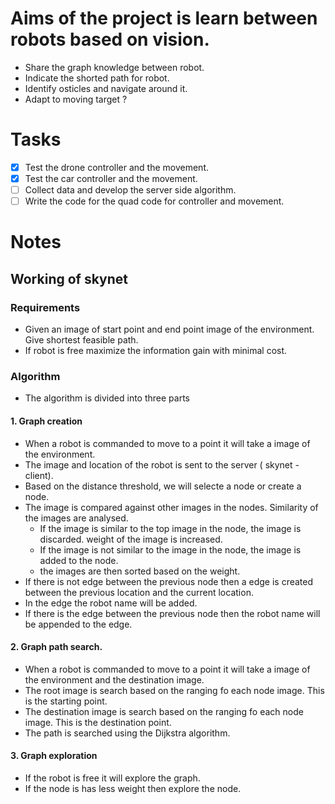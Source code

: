 # Aims of the project is learn between robots based on vision.

- Share the graph knowledge between robot.
- Indicate the shorted path for robot.
- Identify osticles and navigate around it.
- Adapt to moving target ?

# Tasks
 - [x] Test the drone controller and the movement.
 - [x] Test the car controller and the movement.
 - [ ] Collect data and develop the server side algorithm.
 - [ ] Write the code for the quad code for controller and movement.

# Notes
## Working of skynet

### Requirements
- Given an image  of start point and end point image of the environment. Give shortest feasible path.
- If robot is free maximize the information gain with minimal cost.

### Algorithm
- The algorithm is divided into three parts

#### 1. Graph creation
- When a robot is commanded to move to a point it will take a image of the environment.
- The image and location of the robot is sent to the server ( skynet - client).
- Based on the distance threshold, we will selecte a node or create a node.
- The image is compared against other images in the nodes. Similarity of the images are analysed.
  - If the image is similar to the top image in the node, the image is discarded. weight of the image is increased.
  - If the image is not similar to the image in the node, the image is added to the node.
  - the images are then sorted based on the weight.
- If there is not edge between the previous node then a edge is created between the previous location and the current location.
- In the edge the robot name will be added. 
- If there is the edge between the previous node then the robot name will be appended to the edge.

#### 2. Graph path search.
- When a robot is commanded to move to a point it will take a image of the environment and the destination image.
- The root image is search based on the ranging fo each node image. This is the starting point.
- The destination image is search based on the ranging fo each node image. This is the destination point.
- The path is searched using the Dijkstra algorithm.

#### 3. Graph exploration
- If the robot is free it will explore the graph.
- If the node is has less weight then explore the node.

